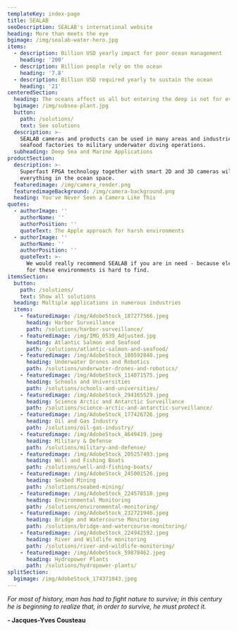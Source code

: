 ```yaml
---
templateKey: index-page
title: SEALAB
seoDescription: SEALAB's international website
heading: More than meets the eye
bgimage: /img/sealab-water-hero.jpg
items:
  - description: Billion USD yearly impact for poor ocean management
    heading: '200'
  - description: Billion people rely on the ocean
    heading: '7.8'
  - description: Billion USD required yearly to sustain the ocean
    heading: '21'
centeredSection:
  heading: The oceans affect us all but entering the deep is not for everyone.
  bgimage: /img/subsea-plant.jpg
  button:
    path: /solutions/
    text: See solutions
  description: >-
    SEALAB cameras and products can be used in many areas and industries, from
    seafood factories to military underwater diving operations.
  subheading: Deep Sea and Marine Applications
productSection:
  description: >-
    Superfast FPGA technology together with smart 2D and 3D cameras will change
    everything in the ocean space.
  featuredimage: /img/camera_render.png
  featuredimageBackground: /img/camera-background.png
  heading: You've Never Seen a Camera Like This
quotes:
  - authorImage: ''
    authorName: ''
    authorPosition: ''
    quoteText: The Apple approach for harsh environments
  - authorImage: ''
    authorName: ''
    authorPosition: ''
    quoteText: >-
      We would really recommend SEALAB if you are in need - because electronics
      for these environments is hard to find.
itemsSection:
  button:
    path: /solutions/
    text: Show all solutions
  heading: Multiple applications in numerous industries
  items:
    - featuredimage: /img/AdobeStock_187277566.jpeg
      heading: Harbor Surveillance
      path: /solutions/harbor-surveillance/
    - featuredimage: /img/IMG_0539_Adjusted.jpg
      heading: Atlantic Salmon and Seafood
      path: /solutions/atlantic-salmon-and-seafood/
    - featuredimage: /img/AdobeStock_180592840.jpeg
      heading: Underwater Drones and Robotics
      path: /solutions/underwater-drones-and-robotics/
    - featuredimage: /img/AdobeStock_114071575.jpeg
      heading: Schools and Universities
      path: /solutions/schools-and-universities/
    - featuredimage: /img/AdobeStock_294165529.jpeg
      heading: Science Arctic and Antarctic Surveillance
      path: /solutions/science-arctic-and-antarctic-surveillance/
    - featuredimage: /img/AdobeStock_177426726.jpeg
      heading: Oil and Gas Industry
      path: /solutions/oil-gas-industry/
    - featuredimage: /img/AdobeStock_4649419.jpeg
      heading: Military & Defense
      path: /solutions/military-and-defense/
    - featuredimage: /img/AdobeStock_205257493.jpeg
      heading: Well and Fishing Boats
      path: /solutions/well-and-fishing-boats/
    - featuredimage: /img/AdobeStock_245001526.jpeg
      heading: Seabed Mining
      path: /solutions/seabed-mining/
    - featuredimage: /img/AdobeStock_224578518.jpeg
      heading: Environmental Monitoring
      path: /solutions/environmental-monitoring/
    - featuredimage: /img/AdobeStock_232721946.jpeg
      heading: Bridge and Watercourse Monitoring
      path: /solutions/bridge-and-watercourse-monitoring/
    - featuredimage: /img/AdobeStock_224942592.jpeg
      heading: River and Wildlife monitoring
      path: /solutions/river-and-wildlife-monitoring/
    - featuredimage: /img/AdobeStock_59878462.jpeg
      heading: Hydropower Plants
      path: /solutions/hydropower-plants/
splitSection:
  bgimage: /img/AdobeStock_174371043.jpeg
---
```

*For most of history, man has had to fight nature to survive; in this century he is beginning to realize that, in order to survive, he must protect it.*

<strong id="quote-author">- Jacques-Yves Cousteau</strong>
